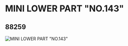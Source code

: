 # MINI LOWER PART "NO.143"
## 88259
![MINI LOWER PART "NO.143"](https://lc-www-live-s.legocdn.com/media/bricks/5/2/4566305.jpg)